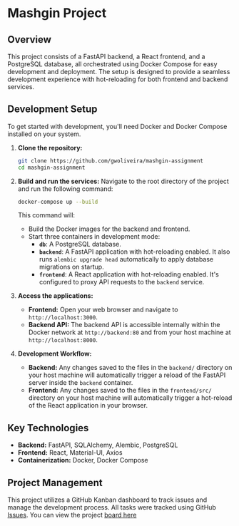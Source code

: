# Mashgin Project

## Overview

This project consists of a FastAPI backend, a React frontend, and a PostgreSQL database, all orchestrated using Docker Compose for easy development and deployment. The setup is designed to provide a seamless development experience with hot-reloading for both frontend and backend services.

## Development Setup

To get started with development, you'll need Docker and Docker Compose installed on your system.

1.  **Clone the repository:**
    ```bash
    git clone https://github.com/gwoliveira/mashgin-assignment
    cd mashgin-assignment
    ```

2.  **Build and run the services:**
    Navigate to the root directory of the project and run the following command:
    ```bash
    docker-compose up --build
    ```
    This command will:
    *   Build the Docker images for the backend and frontend.
    *   Start three containers in development mode:
        *   **`db`**: A PostgreSQL database.
        *   **`backend`**: A FastAPI application with hot-reloading enabled. It also runs `alembic upgrade head` automatically to apply database migrations on startup.
        *   **`frontend`**: A React application with hot-reloading enabled. It's configured to proxy API requests to the `backend` service.

3.  **Access the applications:**
    *   **Frontend:** Open your web browser and navigate to `http://localhost:3000`.
    *   **Backend API:** The backend API is accessible internally within the Docker network at `http://backend:80` and from your host machine at `http://localhost:8000`.

4.  **Development Workflow:**
    *   **Backend:** Any changes saved to the files in the `backend/` directory on your host machine will automatically trigger a reload of the FastAPI server inside the `backend` container.
    *   **Frontend:** Any changes saved to the files in the `frontend/src/` directory on your host machine will automatically trigger a hot-reload of the React application in your browser.

## Key Technologies

*   **Backend:** FastAPI, SQLAlchemy, Alembic, PostgreSQL
*   **Frontend:** React, Material-UI, Axios
*   **Containerization:** Docker, Docker Compose

## Project Management

This project utilizes a GitHub Kanban dashboard to track issues and manage the development process. All tasks were tracked using GitHub [Issues](https://github.com/gwoliveira/mashgin-assignment/issues). You can view the project [board here](https://github.com/users/gwoliveira/projects/1)
